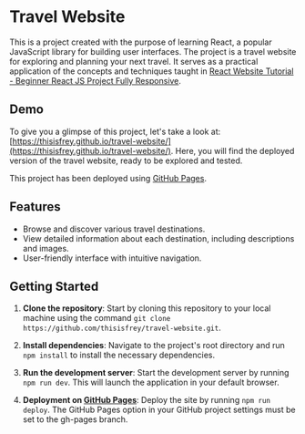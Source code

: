 # Travel Website

This is a project created with the purpose of learning React, a popular JavaScript library for building user interfaces. The project is a travel website for exploring and planning your next travel.
It serves as a practical application of the concepts and techniques taught in [React Website Tutorial - Beginner React JS Project Fully Responsive](https://youtu.be/I2UBjN5ER4s).

## Demo
To give you a glimpse of this project, let's take a look at:  [https://thisisfrey.github.io/travel-website/](https://thisisfrey.github.io/travel-website/). Here, you will find the deployed version of the travel website, ready to be explored and tested.

This project has been deployed using [GitHub Pages](https://create-react-app.dev/docs/deployment/).


## Features

- Browse and discover various travel destinations.
- View detailed information about each destination, including descriptions and images.
- User-friendly interface with intuitive navigation.

## Getting Started

1. **Clone the repository**: Start by cloning this repository to your local machine using the command `git clone https://github.com/thisisfrey/travel-website.git`.

2. **Install dependencies**: Navigate to the project's root directory and run `npm install` to install the necessary dependencies.

3. **Run the development server**: Start the development server by running `npm run dev`. This will launch the application in your default browser.

4. **Deployment on [GitHub Pages](https://create-react-app.dev/docs/deployment/)**: Deploy the site by running `npm run deploy`. The GitHub Pages option in your GitHub project settings must be set to the gh-pages branch.







